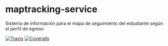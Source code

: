 # maptracking-service
Sistema de información para el mapa de seguimiento del estudiante según el perfil de egreso

[![Travis][build-badge]][build]
[![Coveralls][coveralls-badge]][coveralls]

[build-badge]: https://img.shields.io/travis/user/repo/master.png?style=flat-square
[build]: https://travis-ci.org/wagneryana/maptracking-service

[coveralls-badge]: https://img.shields.io/coveralls/user/repo/master.png?style=flat-square
[coveralls]: https://coveralls.io/github/wagneryana/maptracking-service
